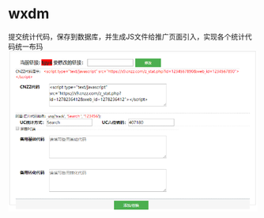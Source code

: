 # wxdm
提交统计代码，保存到数据库，并生成JS文件给推广页面引入，实现各个统计代码统一布玛
![image](https://github.com/cnniit/wxdm/blob/master/wxdm4/%E5%BE%AE%E4%BF%A1%E5%9B%BE%E7%89%87_20191204123046.png)
